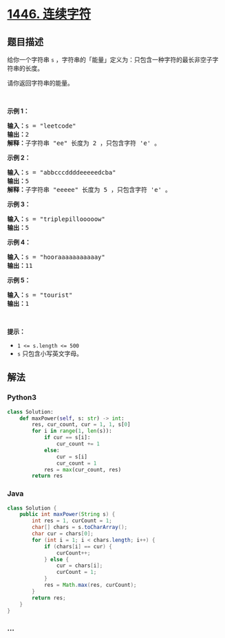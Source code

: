 # [1446. 连续字符](https://leetcode-cn.com/problems/consecutive-characters)



## 题目描述

<!-- 这里写题目描述 -->

<p>给你一个字符串&nbsp;<code>s</code>&nbsp;，字符串的「能量」定义为：只包含一种字符的最长非空子字符串的长度。</p>

<p>请你返回字符串的能量。</p>

<p>&nbsp;</p>

<p><strong>示例 1：</strong></p>

<pre><strong>输入：</strong>s = &quot;leetcode&quot;
<strong>输出：</strong>2
<strong>解释：</strong>子字符串 &quot;ee&quot; 长度为 2 ，只包含字符 &#39;e&#39; 。
</pre>

<p><strong>示例 2：</strong></p>

<pre><strong>输入：</strong>s = &quot;abbcccddddeeeeedcba&quot;
<strong>输出：</strong>5
<strong>解释：</strong>子字符串 &quot;eeeee&quot; 长度为 5 ，只包含字符 &#39;e&#39; 。
</pre>

<p><strong>示例 3：</strong></p>

<pre><strong>输入：</strong>s = &quot;triplepillooooow&quot;
<strong>输出：</strong>5
</pre>

<p><strong>示例 4：</strong></p>

<pre><strong>输入：</strong>s = &quot;hooraaaaaaaaaaay&quot;
<strong>输出：</strong>11
</pre>

<p><strong>示例 5：</strong></p>

<pre><strong>输入：</strong>s = &quot;tourist&quot;
<strong>输出：</strong>1
</pre>

<p>&nbsp;</p>

<p><strong>提示：</strong></p>

<ul>
	<li><code>1 &lt;= s.length &lt;= 500</code></li>
	<li><code>s</code>&nbsp;只包含小写英文字母。</li>
</ul>


## 解法

<!-- 这里可写通用的实现逻辑 -->

<!-- tabs:start -->

### **Python3**

<!-- 这里可写当前语言的特殊实现逻辑 -->

```python
class Solution:
    def maxPower(self, s: str) -> int:
        res, cur_count, cur = 1, 1, s[0]
        for i in range(1, len(s)):
            if cur == s[i]:
                cur_count += 1
            else:
                cur = s[i]
                cur_count = 1
            res = max(cur_count, res)
        return res
```

### **Java**

<!-- 这里可写当前语言的特殊实现逻辑 -->

```java
class Solution {
    public int maxPower(String s) {
        int res = 1, curCount = 1;
        char[] chars = s.toCharArray();
        char cur = chars[0];
        for (int i = 1; i < chars.length; i++) {
            if (chars[i] == cur) {
                curCount++;
            } else {
                cur = chars[i];
                curCount = 1;
            }
            res = Math.max(res, curCount);
        }
        return res;
    }
}
```

### **...**

```

```

<!-- tabs:end -->
